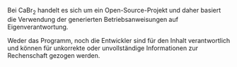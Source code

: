 Bei CaBr<sub>2</sub> handelt es sich um ein Open-Source-Projekt und daher basiert die Verwendung der generierten Betriebsanweisungen auf Eigenverantwortung.

Weder das Programm, noch die Entwickler sind für den Inhalt verantwortlich und können für unkorrekte oder unvollständige Informationen zur Rechenschaft gezogen werden.
